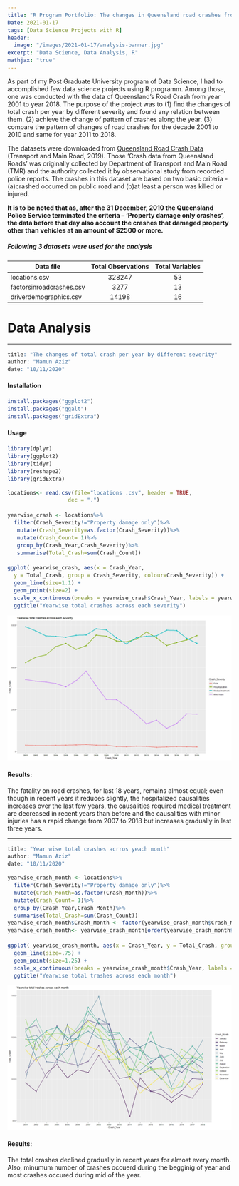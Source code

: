 ```yaml
---
title: "R Program Portfolio: The changes in Queensland road crashes from year 2001 to 2018 and the intensities of the relations for some major factors with road crashes during that time"
Date: 2021-01-17
tags: [Data Science Projects with R]
header:
  image: "/images/2021-01-17/analysis-banner.jpg"
excerpt: "Data Science, Data Analysis, R"
mathjax: "true"
---
```


As part of my Post Graduate University program of Data Science, I had to accomplished few data science projects using R programm.  Among those, one was   conducted with the data of Queensland’s Road Crash from year 2001 to year 2018. 
The purpose of the project was to 
(1) find the changes of total crash per year by different severity and found any relation between them. 
(2) achieve the change of pattern of crashes along the year. 
(3) compare the pattern of changes of road crashes for the decade 2001 to 2010 and same for year 2011 to 2018. 

The datasets were downloaded from [Queensland Road Crash Data](http://data.qld.gov.au/dataset/f3e0ca94-2d7b-44ee-abef-d6b06e9b0729) (Transport and Main Road, 2019).
Those ‘Crash data from Queensland Roads’ was originally collected by Department of Transport and Main Road (TMR) and the authority collected it by observational study from recorded police reports. The crashes in this dataset are based on two basic criteria -(a)crashed occurred on public road and (b)at least a person was killed or injured.

**It is to be noted that as, after the 31 December, 2010 the Queensland Police Service terminated the criteria – ‘Property damage only crashes’, the data before that day also account the crashes that damaged property other than vehicles at an amount of $2500 or more.**

##### Following 3 datasets were used for the analysis

| Data file                                                                                    |Total Observations      | Total Variables                  |
| -------------------------------------------------------------------------------------------- |:----------------------:| :-------------------------------:|
|  locations.csv                                                                               | 328247                 | 53                               |
|  factorsinroadcrashes.csv                                                                    | 3277                   | 13                               |
|  driverdemographics.csv                                                                      | 14198                  | 16                               |

# Data Analysis 
---
```r
title: "The changes of total crash per year by different severity"
author: "Mamun Aziz"
date: "10/11/2020"
```
#### Installation
```r
install.packages("ggplot2")
install.packages("ggalt")
install.packages("gridExtra")
```
#### Usage
```r
library(dplyr)
library(ggplot2)
library(tidyr)
library(reshape2)
library(gridExtra)
```
```r
locations<- read.csv(file="locations .csv", header = TRUE, 
                   dec = ".") 

yearwise_crash <- locations%>%
  filter(Crash_Severity!="Property damage only")%>% 
   mutate(Crash_Severity=as.factor(Crash_Severity))%>%  
   mutate(Crash_Count= 1)%>%
   group_by(Crash_Year,Crash_Severity)%>%      
   summarise(Total_Crash=sum(Crash_Count))

ggplot( yearwise_crash, aes(x = Crash_Year, 
  y = Total_Crash, group = Crash_Severity, colour=Crash_Severity)) + 
  geom_line(size=1.1) +
  geom_point(size=2) +
  scale_x_continuous(breaks = yearwise_crash$Crash_Year, labels = yearwise_crash$Crash_Year)+
  ggtitle("Yearwise total crashes across each severity")
```
<img src="/images/2021-01-17/R1_1.jpeg" width="912"/>

#### Results:
The fatality on road crashes, for last 18 years, remains almost equal; even though in recent years it reduces slightly, the hospitalized causalities increases over the last few years, the causalities required medical treatment are decreased in recent years than before and the causalities with minor injuries has a rapid change from 2007 to 2018  but  increases gradually in last three years. 

---
```r
title: "Year wise total crashes acrros yeach month"
author: "Mamun Aziz"
date: "10/11/2020"
```
```r
yearwise_crash_month <- locations%>%
  filter(Crash_Severity!="Property damage only")%>% 
  mutate(Crash_Month=as.factor(Crash_Month))%>%     
  mutate(Crash_Count= 1)%>%
  group_by(Crash_Year,Crash_Month)%>%      
  summarise(Total_Crash=sum(Crash_Count)) 
yearwise_crash_month$Crash_Month <- factor(yearwise_crash_month$Crash_Month, month.name, ordered = TRUE)
yearwise_crash_month<- yearwise_crash_month[order(yearwise_crash_month$Crash_Month),]

ggplot( yearwise_crash_month, aes(x = Crash_Year, y = Total_Crash, group = Crash_Month, colour=Crash_Month)) + 
  geom_line(size=.75) +
  geom_point(size=1.25) +
  scale_x_continuous(breaks = yearwise_crash_month$Crash_Year, labels = yearwise_crash_month$Crash_Year)+
  ggtitle("Yearwise total trashes across each month")
```
![](/images/2021-01-17/R1_2.jpeg)

#### Results:
The total crashes declined gradually in recent years for almost every month. Also, minumum number of crashes occuerd during the begginig of year and most crashes occured during mid of the year.

